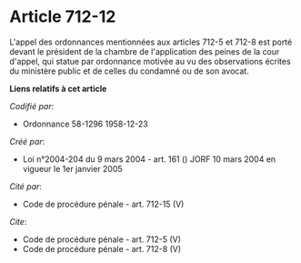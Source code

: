 # Article 712-12

L'appel des ordonnances mentionnées aux articles 712-5 et 712-8 est porté devant le président de la chambre de l'application
des peines de la cour d'appel, qui statue par ordonnance motivée au vu des observations écrites du ministère public et de
celles du condamné ou de son avocat.

**Liens relatifs à cet article**

_Codifié par_:

  - Ordonnance 58-1296 1958-12-23

_Créé par_:

  - Loi n°2004-204 du 9 mars 2004 - art. 161 () JORF 10 mars 2004 en vigueur le 1er janvier 2005

_Cité par_:

  - Code de procédure pénale - art. 712-15 (V)

_Cite_:

  - Code de procédure pénale - art. 712-5 (V)
  - Code de procédure pénale - art. 712-8 (V)
